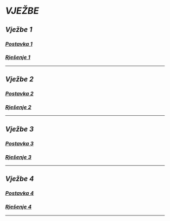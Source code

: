 # ***VJEŽBE***


 ## ***Vježbe 1***
### [***Postavka 1***](https://github.com/Ensar01/Programiranje-II/blob/dfab83e3b0b4c9717860fa0caccabfed5cc9a328/Vje%C5%BEbe/Vje%C5%BEbe%201/Vje%C5%BEbe%201%20postavka.pdf)
 
### [***Rješenje 1***](https://github.com/Ensar01/Programiranje-II/blob/8d367a64832689a3a82f21ddc77b3968e275bd65/Vje%C5%BEbe/Vje%C5%BEbe%201/Vje%C5%BEbe%201%20rje%C5%A1enje.cpp)
--------------
## ***Vježbe 2***

### [***Postavka 2***](https://github.com/Ensar01/Programiranje-II/blob/6150cfb62ce92a7d87dc21f1e59f8ce413c92e11/Vje%C5%BEbe/Vje%C5%BEbe%202/Vje%C5%BEbe%202%20postavka.pdf)
 
### [***Rješenje 2***](https://github.com/Ensar01/Programiranje-II/blob/6150cfb62ce92a7d87dc21f1e59f8ce413c92e11/Vje%C5%BEbe/Vje%C5%BEbe%202/Vje%C5%BEbe%202%20rje%C5%A1enje.cpp)
--------------
## ***Vježbe 3***

### [***Postavka 3***](https://github.com/Ensar01/Programiranje-II/blob/11f3d6795abe3dfadb9089a15c5431877c345ba4/Vje%C5%BEbe/Vje%C5%BEbe%203/Vje%C5%BEbe%203%20postavka.pdf)
 
### [***Rješenje 3***](https://github.com/Ensar01/Programiranje-II/blob/11f3d6795abe3dfadb9089a15c5431877c345ba4/Vje%C5%BEbe/Vje%C5%BEbe%203/Vje%C5%BEbe%203%20rje%C5%A1enje.cpp)
--------------
## ***Vježbe 4***

### [***Postavka 4***](https://github.com/Ensar01/Programiranje-II/blob/main/Vje%C5%BEbe/Vje%C5%BEbe%204/Vje%C5%BEbe%204%20postavka.pdf)
 
### [***Rješenje 4***](https://github.com/Ensar01/Programiranje-II/blob/main/Vje%C5%BEbe/Vje%C5%BEbe%204/Vje%C5%BEbe%204%20rje%C5%A1enje.cpp)
--------------
